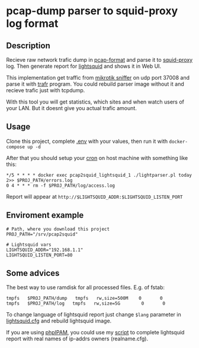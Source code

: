 # pcap-dump parser to squid-proxy log format

## Description

Recieve raw network trafic dump in [pcap-format](https://en.wikipedia.org/wiki/Pcap) and parse it to [squid-proxy](http://www.squid-cache.org/) log. Then generate report for [lightsquid](http://lightsquid.sourceforge.net/) and shows it in Web UI.

This implementation get traffic from [mikrotik sniffer](https://wiki.mikrotik.com/wiki/Manual:Tools/Packet_Sniffer) on udp port 37008 and parse it with [trafr](http://www.mikrotik.com/download/trafr.tgz) program. You could rebuild parser image without it and recieve trafic just with tcpdump.

With this tool you will get statistics, which sites and when watch users of your LAN. But it doesnt give you actual trafic amount.

## Usage

Clone this project, complete [.env](.env) with your values, then run it with `docker-compose up -d`

After that you should setup your [cron](https://en.wikipedia.org/wiki/Cron) on host machine with something like this:

```
*/5 * * * * docker exec pcap2squid_lightsquid_1 ./lightparser.pl today 2>> $PROJ_PATH/errors.log
0 4 * * * rm -f $PROJ_PATH/log/access.log
```

Report will appear at `http://$LIGHTSQUID_ADDR:$LIGHTSQUID_LISTEN_PORT`

## Enviroment example

```
# Path, where you download this project
PROJ_PATH="/srv/pcap2squid"

# Lightsquid vars
LIGHTSQUID_ADDR="192.168.1.1"
LIGHTSQUID_LISTEN_PORT=80
```

## Some advices

The best way to use ramdisk for all processed files. E.g. of fstab:

```
tmpfs   $PROJ_PATH/dump   tmpfs   rw,size=500M    0       0
tmpfs   $PROJ_PATH/log   tmpfs   rw,size=5G        0       0
```

To change language of lightsquid report just change `$lang` parameter in [lightsquid.cfg](./lightsquid/lightsquid-1.8/lightsquid.cfg) and rebuild lightsquid image.

If you are using [phpIPAM](https://phpipam.net/), you could use my [script](get-names.py) to complete lightsquid report with real names of ip-addrs owners (realname.cfg).